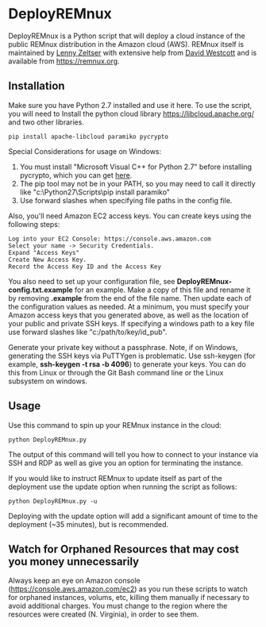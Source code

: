 # DeployREMnux

DeployREMnux is a Python script that will deploy a cloud instance of the public REMnux distribution in the Amazon cloud (AWS). REMnux itself is maintained by [Lenny Zeltser](https://zeltser.com/) with extensive help from [David Westcott](https://twitter.com/beast_fighter) and is available from https://remnux.org. 


## Installation

Make sure you have Python 2.7 installed and use it here.
To use the script, you will need to Install the python cloud library https://libcloud.apache.org/ and two other libraries.

```
pip install apache-libcloud paramiko pycrypto
```

Special Considerations for usage on Windows:

1. You must install "Microsoft Visual C++ for Python 2.7" before installing pycrypto, which you can get [here](https://www.microsoft.com/en-us/download/details.aspx?id=44266).
2. The pip tool may not be in your PATH, so you may need to call it directly like "c:\Python27\Scripts\pip install paramiko"
3. Use forward slashes when specifying file paths in the config file.


Also, you'll need Amazon EC2 access keys.  You can create keys using the following steps:

```
Log into your EC2 Console: https://console.aws.amazon.com
Select your name -> Security Credentials.
Expand "Access Keys"
Create New Access Key.
Record the Access Key ID and the Access Key
```

You also need to set up your configuration file, see **DeployREMnux-config.txt.example** for an example. Make a copy of this file and rename it by removing **.example** from the end of the file name. Then update each of the configuration values as needed. At a minimum, you must specify your Amazon access keys that you generated above, as well as the location of your public and private SSH keys. If specifying a windows path to a key file use forward slashes like "c:/path/to/key/id_pub".

Generate your private key without a passphrase.
Note, if on Windows, generating the SSH keys via PuTTYgen is problematic. Use ssh-keygen (for example, **ssh-keygen -t rsa -b 4096**) to generate your keys. You can do this from Linux or through the Git Bash command line or the Linux subsystem on windows.


## Usage

Use this command to spin up your REMnux instance in the cloud:

```
python DeployREMnux.py
```
The output of this command will tell you how to connect to your instance via SSH and RDP as well as give you an option for terminating the instance.

If you would like to instruct REMnux to update itself as part of the deployment use the update option when running the script as follows:

```
python DeployREMnux.py -u
```
Deploying with the update option will add a significant amount of time to the deployment (~35 minutes), but is recommended.

## Watch for Orphaned Resources that may cost you money unnecessarily

Always keep an eye on Amazon console (https://console.aws.amazon.com/ec2) as you run these scripts to watch for orphaned instances, volums, etc, killing them manually if necessary to avoid additional charges. You must change to the region where the resources were created (N. Virginia), in order to see them.
 
